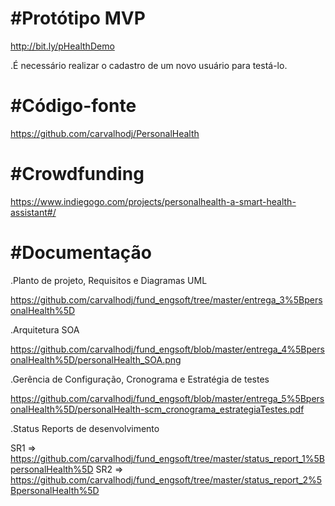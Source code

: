 # #Protótipo MVP

http://bit.ly/pHealthDemo

.É necessário realizar o cadastro de um novo usuário para testá-lo.


# #Código-fonte

https://github.com/carvalhodj/PersonalHealth

# #Crowdfunding

https://www.indiegogo.com/projects/personalhealth-a-smart-health-assistant#/

# #Documentação

.Planto de projeto, Requisitos e Diagramas UML 

https://github.com/carvalhodj/fund_engsoft/tree/master/entrega_3%5BpersonalHealth%5D

.Arquitetura SOA

https://github.com/carvalhodj/fund_engsoft/blob/master/entrega_4%5BpersonalHealth%5D/personalHealth_SOA.png

.Gerência de Configuração, Cronograma e Estratégia de testes

https://github.com/carvalhodj/fund_engsoft/blob/master/entrega_5%5BpersonalHealth%5D/personalHealth-scm_cronograma_estrategiaTestes.pdf

.Status Reports de desenvolvimento

SR1 => https://github.com/carvalhodj/fund_engsoft/tree/master/status_report_1%5BpersonalHealth%5D
SR2 => https://github.com/carvalhodj/fund_engsoft/tree/master/status_report_2%5BpersonalHealth%5D
 
